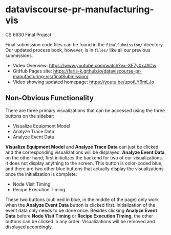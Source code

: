 # dataviscourse-pr-manufacturing-vis
CS 6630 Final Project

Final submission code files can be found in the `finalSubmission/` directory. Our updated process book, however, is in `files/` like all our previous submissions.

- Video Overview: https://www.youtube.com/watch?v=-XE7y0xJACw
- GitHub Pages site: https://faris-k.github.io/dataviscourse-pr-manufacturing-vis/finalSubmission/
- Video showing updated homepage: https://youtu.be/upotLY9mLJo

## Non-Obvious Functionality
There are three primary visualizations that can be accessed using the three buttons on the sidebar:
- Visualize Equipment Model
- Analyze Trace Data
- Analyze Event Data

**Visualize Equipment Model** and **Analyze Trace Data** can just be clicked, and the corresponding visualizations will be displayed. **Analyze Event Data**, on the other hand, first initializes the backend for two of our visualizations. It does not display anything to the screen. This button is color-coded blue, and there are two other blue buttons that actually display the visualizations once the initialization is complete:

- Node Visit Timing
- Recipe Execution Timing

These two buttons (outlined in blue, in the middle of the page) only work when the **Analyze Event Data** button is clicked first. Initialization of the event data only needs to be done once. Besides clicking **Analyze Event Data** before **Node Visit Timing** or **Recipe Execution Timing**, the other buttons can be clicked in any order. Visualizations will be removed and displayed accordingly.